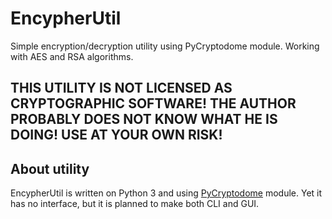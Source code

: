 # EncypherUtil
Simple encryption/decryption utility using PyCryptodome module. Working with AES and RSA algorithms.
## THIS UTILITY IS NOT LICENSED AS CRYPTOGRAPHIC SOFTWARE! THE AUTHOR PROBABLY DOES NOT KNOW WHAT HE IS DOING! USE AT YOUR OWN RISK!
## About utility
EncypherUtil is written on Python 3 and using [PyCryptodome](https://github.com/Legrandin/pycryptodome) module. Yet it has no interface, but it is planned to make both CLI and GUI.
